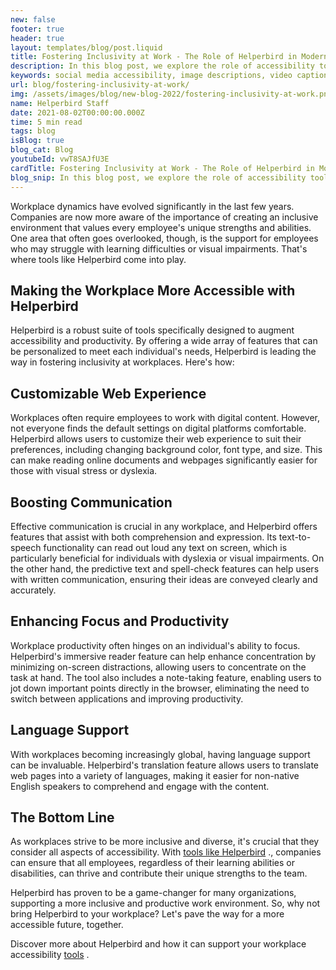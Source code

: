 ```yaml
---
new: false
footer: true
header: true
layout: templates/blog/post.liquid
title: Fostering Inclusivity at Work - The Role of Helperbird in Modern Workplaces
description: In this blog post, we explore the role of accessibility tools like Helperbird in fostering inclusivity in modern workplaces. From enhancing communication to boosting productivity and offering customizable web experiences, discover how Helperbird is revolutionizing the work environment, making it more accessible and supportive for all employees, regardless of their learning abilities or visual impairments.
keywords: social media accessibility, image descriptions, video captions, camel case hashtags, emojis, inclusivity, disabilities, accessibility tools
url: blog/fostering-inclusivity-at-work/
img: /assets/images/blog/new-blog-2022/fostering-inclusivity-at-work.png
name: Helperbird Staff
date: 2021-08-02T00:00:00.000Z
time: 5 min read
tags: blog
isBlog: true
blog_cat: Blog
youtubeId: vwT8SAJfU3E
cardTitle: Fostering Inclusivity at Work - The Role of Helperbird in Modern Workplaces
blog_snip: In this blog post, we explore the role of accessibility tools like Helperbird in fostering inclusivity in modern workplaces. From enhancing communication to boosting productivity and offering customizable web experiences, discover how Helperbird is revolutionizing the work environment, making it more accessible and supportive for all employees, regardless of their learning abilities or visual impairments.
---
```



Workplace dynamics have evolved significantly in the last few years. Companies are now more aware of the importance of creating an inclusive environment that values every employee's unique strengths and abilities. One area that often goes overlooked, though, is the support for employees who may struggle with learning difficulties or visual impairments. That's where tools like Helperbird come into play.

## Making the Workplace More Accessible with Helperbird
Helperbird is a robust suite of tools specifically designed to augment accessibility and productivity. By offering a wide array of features that can be personalized to meet each individual's needs, Helperbird is leading the way in fostering inclusivity at workplaces. Here's how:

## Customizable Web Experience
Workplaces often require employees to work with digital content. However, not everyone finds the default settings on digital platforms comfortable. Helperbird allows users to customize their web experience to suit their preferences, including changing background color, font type, and size. This can make reading online documents and webpages significantly easier for those with visual stress or dyslexia.

## Boosting Communication
Effective communication is crucial in any workplace, and Helperbird offers features that assist with both comprehension and expression. Its text-to-speech functionality can read out loud any text on screen, which is particularly beneficial for individuals with dyslexia or visual impairments. On the other hand, the predictive text and spell-check features can help users with written communication, ensuring their ideas are conveyed clearly and accurately.

## Enhancing Focus and Productivity
Workplace productivity often hinges on an individual's ability to focus. Helperbird's immersive reader feature can help enhance concentration by minimizing on-screen distractions, allowing users to concentrate on the task at hand. The tool also includes a note-taking feature, enabling users to jot down important points directly in the browser, eliminating the need to switch between applications and improving productivity.

## Language Support
With workplaces becoming increasingly global, having language support can be invaluable. Helperbird's translation feature allows users to translate web pages into a variety of languages, making it easier for non-native English speakers to comprehend and engage with the content.

## The Bottom Line
As workplaces strive to be more inclusive and diverse, it's crucial that they consider all aspects of accessibility. With [ tools like Helperbird](https://www.helperbird.com) ., companies can ensure that all employees, regardless of their learning abilities or disabilities, can thrive and contribute their unique strengths to the team.

Helperbird has proven to be a game-changer for many organizations, supporting a more inclusive and productive work environment. So, why not bring Helperbird to your workplace? Let's pave the way for a more accessible future, together.

Discover more about Helperbird and how it can support your workplace accessibility [tools](https://www.helperbird.com/products/ipad/) .